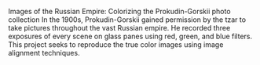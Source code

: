 Images of the Russian Empire: Colorizing the Prokudin-Gorskii photo collection
In the 1900s, Prokudin-Gorskii gained permission by the tzar to take pictures throughout the vast Russian empire. He recorded three exposures of every scene on glass panes using red, green, and blue filters. This project seeks to reproduce the true color images using image alignment techniques.
